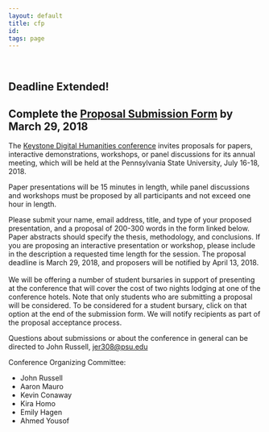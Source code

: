 ```yaml
---
layout: default
title: cfp
id:
tags: page
---
```


<br/>

## Deadline Extended! ##
## Complete the [Proposal Submission Form](https://survey.az1.qualtrics.com/jfe/form/SV_egMH4JJ5NMXuDDn) by __March 29, 2018__ ##

The [Keystone Digital Humanities conference](http://keystonedh.network/2018/) invites proposals for papers, interactive demonstrations, workshops, or panel discussions for its annual meeting, which will be held at the Pennsylvania State University, July 16-18, 2018. 
<br/>

Paper presentations will be 15 minutes in length, while panel discussions and workshops must be proposed by all participants and not exceed one hour in length. 
<br/>

Please submit your name, email address, title, and type of your proposed presentation, and a proposal of 200-300 words in the form linked below. Paper abstracts should specify the thesis, methodology, and conclusions. If you are proposing an interactive presentation or workshop, please include in the description a requested time length for the session. The proposal deadline is March 29, 2018, and proposers will be notified by April 13, 2018.  
<br/>
We will be offering a number of student bursaries in support of presenting at the conference that will cover the cost of two nights lodging at one of the conference hotels. Note that only students who are submitting a proposal will be considered. To be considered for a student bursary, click on that option at the end of the submission form. We will notify recipients as part of the proposal acceptance process. 
<br/>

Questions about submissions or about the conference in general can be directed to John Russell, jer308@psu.edu 
<br/>
 
Conference Organizing Committee:
- John Russell 
- Aaron Mauro 
- Kevin Conaway 
- Kira Homo 
- Emily Hagen
- Ahmed Yousof

